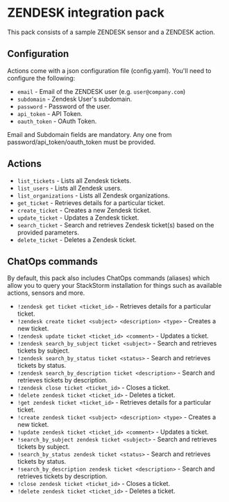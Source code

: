 # ZENDESK integration pack

This pack consists of a sample ZENDESK sensor and a ZENDESK action.

## Configuration

Actions come with a json configuration file (config.yaml). You'll need to configure the following:

* ``email`` - Email of the ZENDESK user (e.g. ``user@company.com``)
* ``subdomain`` - Zendesk User's subdomain.
* ``password`` - Password of the user.
* ``api_token`` - API Token.
* ``oauth_token`` - OAuth Token.

Email and Subdomain fields are mandatory. Any one from password/api_token/oauth_token must be provided.

## Actions

* ``list_tickets`` - Lists all Zendesk tickets.
* ``list_users`` - Lists all Zendesk users.
* ``list_organizations`` - Lists all Zendesk organizations.
* ``get_ticket`` - Retrieves details for a particular ticket.
* ``create_ticket`` - Creates a new Zendesk ticket.
* ``update_ticket`` - Updates a Zendesk ticket.
* ``search_ticket`` - Search and retrieves Zendesk ticket(s) based on the provided parameters.
* ``delete_ticket`` - Deletes a Zendesk ticket.


## ChatOps commands

By default, this pack also includes ChatOps commands (aliases) which allow you
to query your StackStorm installation for things such as available actions,
sensors and more.

* ``!zendesk get ticket <ticket_id>`` - Retrieves details for a particular ticket.
* ``!zendesk create ticket <subject> <description> <type>`` - Creates a new ticket.
* ``!zendesk update ticket <ticket_id> <comment>`` - Updates a ticket.
* ``!zendesk search_by_subject ticket <subject>`` - Search and retrieves tickets by subject.
* ``!zendesk search_by_status ticket <status>`` - Search and retrieves tickets by status.
* ``!zendesk search_by_description ticket <description>`` - Search and retrieves tickets by description.
* ``!zendesk close ticket <ticket_id>`` - Closes a ticket.
* ``!delete zendesk ticket <ticket_id>`` - Deletes a ticket.
* ``!get zendesk ticket <ticket_id>`` - Retrieves details for a particular ticket.
* ``!create zendesk ticket <subject> <description> <type>`` - Creates a new ticket.
* ``!update zendesk ticket <ticket_id> <comment>`` - Updates a ticket.
* ``!search_by_subject zendesk ticket <subject>`` - Search and retrieves tickets by subject.
* ``!search_by_status zendesk ticket <status>`` - Search and retrieves tickets by status.
* ``!search_by_description zendesk ticket <description>`` - Search and retrieves tickets by description.
* ``!close zendesk ticket <ticket_id>`` - Closes a ticket.
* ``!delete zendesk ticket <ticket_id>`` - Deletes a ticket.